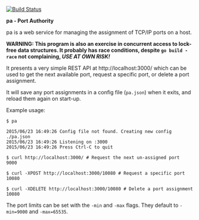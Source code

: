 [![Build Status](https://drone.io/github.com/Intermernet/pa/status.png)](https://drone.io/github.com/Intermernet/pa/latest)

__pa - Port Authority__

pa is a web service for managing the assignment of TCP/IP ports on a host.

__WARNING: This program is also an exercise in concurrent access to lock-free data structures. It probably has race conditions, despite `go build -race` not complaining, *USE AT OWN RISK!*__

It presents a very simple REST API at http://localhost:3000/ which can be used to get the next available port, request a specific port, or delete a port assignment.

It will save any port assignments in a config file (`pa.json`) when it exits, and reload them again on start-up.

Example usage:

    $ pa

    2015/06/23 16:49:26 Config file not found. Creating new config ./pa.json
    2015/06/23 16:49:26 Listening on :3000
    2015/06/23 16:49:26 Press Ctrl-C to quit

    $ curl http://localhost:3000/ # Request the next un-assigned port
    9000

    $ curl -XPOST http://localhost:3000/10080 # Request a specific port
    10080

    $ curl -XDELETE http://localhost:3000/10080 # Delete a port assignment
    10080

The port limits can be set with the `-min` and `-max` flags. They default to `-min=9000` and `-max=65535`.
